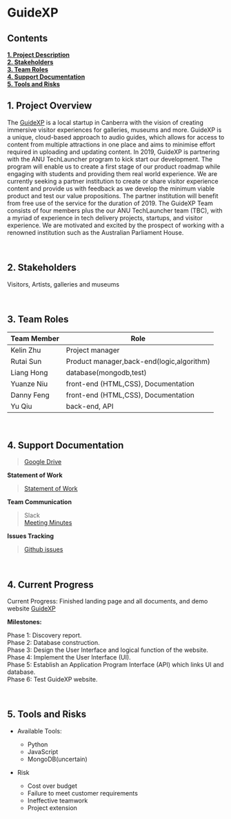 <h1> GuideXP </h1>

<h2><a name = "content"> Contents </a></h2>
<a href = "#Title1"><b> 1. Project Description </b></a><br/>
<a href = "#Title2"><b> 2. Stakeholders </b></a><br/>
<a href = "#Title3"><b> 3. Team Roles </b></a><br/>
<a href = "#Title4"><b> 4. Support Documentation </b></a><br/>
<a href = "#Title5"><b> 5. Tools and Risks </b></a>

<br />
<h2><a name = "Title1"> 1. Project Overview </a></h2>

The [GuideXP](https://guidexp.wordpress.com) is a local startup in Canberra with the vision of creating immersive visitor experiences for galleries, museums and more. GuideXP is a unique, cloud-based approach to audio guides, which allows for access to content from multiple attractions in one place and aims to minimise effort required in uploading and updating content.
In 2019, GuideXP is partnering with the ANU TechLauncher program to kick start our development. The program will enable us to create a first stage of our product roadmap while engaging with students and providing them real world experience.
We are currently seeking a partner institution to create or share visitor experience content and provide us with feedback as we develop the minimum viable product and test our value propositions. The partner institution will benefit from free use of the service for the duration of 2019.
The GuideXP Team consists of four members plus the our ANU TechLauncher team (TBC), with a myriad of experience in tech delivery projects, startups, and visitor experience. We are motivated and excited by the prospect of working with a renowned institution such as the Australian Parliament House.


<br />
<h2><a name = "Title2"> 2. Stakeholders </a></h2>

Visitors, Artists, galleries and museums

<br />
<h2><a name = "Title2"> 3. Team Roles </a></h2>


| Team Member                      | Role                                     | 
|----------------------------------|------------------------------------------| 
| Kelin Zhu                        | Project manager                          | 
| Rutai Sun                        | Product manager,back-end(logic,algorithm)| 
| Liang Hong                       |  database(mongodb,test)                  | 
| Yuanze Niu                       | front-end (HTML,CSS), Documentation      | 
| Danny Feng                       | front-end (HTML,CSS), Documentation      | 
| Yu Qiu                           | back-end, API                            | 



<br />
<h2><a name = "Title3"> 4. Support Documentation </a></h2>

>[Google Drive](https://drive.google.com/drive/folders/15bTeGJ3WNw2tvQ_D-i7A4kFneSuHTx12)

**Statement of Work**

>[Statement of Work](https://docs.google.com/document/d/1lH25L3bSwY5wQWxoFNUHVVie3ZyJLHzBHO8w8M92iR4/edit) <br />

**Team Communication**

> Slack <br />
>[Meeting Minutes](https://docs.google.com/document/d/1HF43_ZPIRMsKB-7sxnn5PTl0tQVRLiOkXD3uRmyszY4/edit) <br />

**Issues Tracking**

>[Github issues](https://github.com/DannyFirmin/GuideXP/issues)<br />


<br />
<h2><a name = "Title4"> 4. Current Progress </a></h2>

Current Progress: Finished landing page and all documents, and demo website [GuideXP](https://guidexp.wordpress.com)

**Milestones:**

Phase 1: Discovery report.  <br/>
Phase 2: Database construction.  <br/> 
Phase 3: Design the User Interface and logical function of the website.  <br/>
Phase 4: Implement the User Interface (UI). <br/>
Phase 5: Establish an Application Program Interface (API) which links UI and database.   <br/>
Phase 6: Test GuideXP website.  <br/>

<br />
<h2><a name = "Title5"> 5. Tools and Risks</a></h2>

* Available Tools:  
  * Python
  * JavaScript
  * MongoDB(uncertain)
  
* Risk
  * Cost over budget
  * Failure to meet customer requirements
  * Ineffective teamwork
  * Project extension

